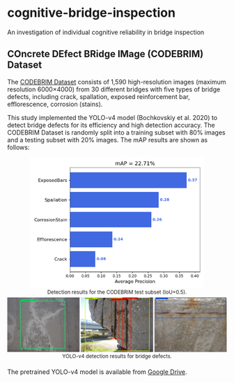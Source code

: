 # cognitive-bridge-inspection

An investigation of individual cognitive reliability in bridge inspection


## **COncrete DEfect BRidge IMage (CODEBRIM) Dataset**

The [CODEBRIM Dataset](https://zenodo.org/record/2620293#.YHO0S-hKibg) consists of 1,590 high-resolution images (maximum resolution 6000×4000) from 30 different bridges with five types of bridge defects, including crack, spallation, exposed reinforcement bar, efflorescence, corrosion (stains).

This study implemented the YOLO-v4 model (Bochkovskiy et al. 2020) to detect bridge defects for its efficiency and high detection accuracy. The CODEBRIM Dataset is randomly split into a training subset with 80% images and a testing subset with 20% images. The mAP results are shown as follows:

<div align="center">
    <img src="Media/mAP.png" width="400px" alt><br>
    <sup>Detection results for the CODEBRIM test subset (IoU=0.5).
</div>


<div align="center">
    <img src="Media/results.png" width="800px" alt><br>
    <sup>YOLO-v4 detection results for bridge defects.
</div>

The pretrained YOLO-v4 model is available from [Google Drive](https://drive.google.com/file/d/1ELDgScbCamsB-RRHTLC8AXXqf1gZw7rD/view?usp=sharing).
